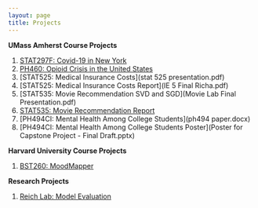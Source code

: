 ```yaml
---
layout: page
title: Projects
---
```


**UMass Amherst Course Projects**
1. [STAT297F: Covid-19 in New York](297F_presentation.pdf)
2. [PH460: Opioid Crisis in the United States](PH460_Final_Project.pdf)
3. [STAT525: Medical Insurance Costs](stat 525 presentation.pdf) 
4. [STAT525: Medical Insurance Costs Report](IE 5 Final Richa.pdf)
5. [STAT535: Movie Recommendation SVD and SGD](Movie Lab Final Presentation.pdf)
6. [STAT535: Movie Recommendation Report](535_Final_Project_Report.pdf)
7. [PH494CI: Mental Health Among College Students](ph494 paper.docx)
8. [PH494CI: Mental Health Among College Students Poster](Poster for Capstone Project - Final Draft.pptx)

**Harvard University Course Projects**
1. [BST260: MoodMapper](MoodMapper_Final.html)

**Research Projects**
1. [Reich Lab: Model Evaluation](Final_Presentation.pdf)
 
